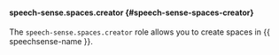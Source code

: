 #### speech-sense.spaces.creator {#speech-sense-spaces-creator}

The `speech-sense.spaces.creator` role allows you to create spaces in {{ speechsense-name }}.